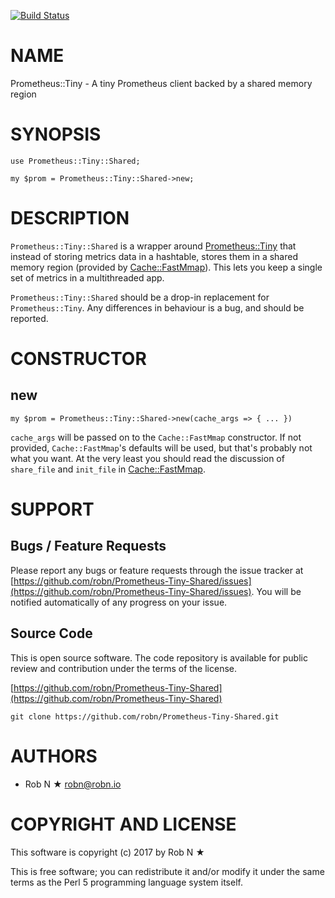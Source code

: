 [![Build Status](https://secure.travis-ci.org/robn/Prometheus-Tiny-Shared.png)](http://travis-ci.org/robn/Prometheus-Tiny-Shared)

# NAME

Prometheus::Tiny - A tiny Prometheus client backed by a shared memory region

# SYNOPSIS

    use Prometheus::Tiny::Shared;

    my $prom = Prometheus::Tiny::Shared->new;

# DESCRIPTION

`Prometheus::Tiny::Shared` is a wrapper around [Prometheus::Tiny](https://metacpan.org/pod/Prometheus%3A%3ATiny) that instead of storing metrics data in a hashtable, stores them in a shared memory region (provided by [Cache::FastMmap](https://metacpan.org/pod/Cache%3A%3AFastMmap)). This lets you keep a single set of metrics in a multithreaded app.

`Prometheus::Tiny::Shared` should be a drop-in replacement for `Prometheus::Tiny`. Any differences in behaviour is a bug, and should be reported.

# CONSTRUCTOR

## new

    my $prom = Prometheus::Tiny::Shared->new(cache_args => { ... })

`cache_args` will be passed on to the `Cache::FastMmap` constructor. If not provided, `Cache::FastMmap`'s defaults will be used, but that's probably not what you want. At the very least you should read the discussion of `share_file` and `init_file` in [Cache::FastMmap](https://metacpan.org/pod/Cache%3A%3AFastMmap).

# SUPPORT

## Bugs / Feature Requests

Please report any bugs or feature requests through the issue tracker
at [https://github.com/robn/Prometheus-Tiny-Shared/issues](https://github.com/robn/Prometheus-Tiny-Shared/issues).
You will be notified automatically of any progress on your issue.

## Source Code

This is open source software. The code repository is available for
public review and contribution under the terms of the license.

[https://github.com/robn/Prometheus-Tiny-Shared](https://github.com/robn/Prometheus-Tiny-Shared)

    git clone https://github.com/robn/Prometheus-Tiny-Shared.git

# AUTHORS

- Rob N ★ <robn@robn.io>

# COPYRIGHT AND LICENSE

This software is copyright (c) 2017 by Rob N ★

This is free software; you can redistribute it and/or modify it under
the same terms as the Perl 5 programming language system itself.
